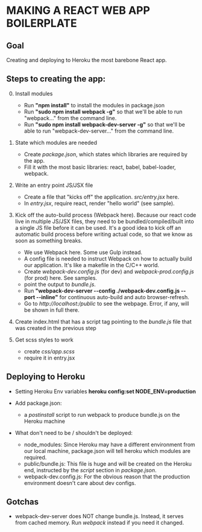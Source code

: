# MAKING A REACT WEB APP BOILERPLATE

## Goal
Creating and deploying to Heroku the most barebone React app.

## Steps to creating the app:

0. Install modules
    - Run **"npm install"** to install the modules in package.json
    - Run **"sudo npm install webpack -g"** so that we'll be able to run "webpack..." from the command line.  
    - Run **"sudo npm install webpack-dev-server -g"** so that we'll be able to run "webpack-dev-server..." from the command line.  

1. State which modules are needed
    - Create *package.json*, which states which libraries are required by the app.
    - Fill it with the most basic libraries: react, babel, babel-loader, webpack. 

2. Write an entry point JS/JSX file
    - Create a file that "kicks off" the application. *src/entry.jsx* here.
    - In *entry.jsx*, require react, render "hello world" (see sample).

3. Kick off the auto-build process (Webpack here).
    Because our react code live in multiple JS/JSX files, they need to be bundled/compiled/built into a single JS file before it can be used. It's a good idea to kick off an automatic build process before writing actual code, so that we know as soon as something breaks.
    - We use Webpack here. Some use Gulp instead.
    - A config file is needed to instruct Webpack on how to actually build our application. It's like a makefile in the C/C++ world.
    - Create *webpack-dev.config.js* (for dev) and *webpack-prod.config.js* (for prod) here. See samples.
    - point the output to *bundle.js*.
    - Run **"webpack-dev-server --config ./webpack-dev.config.js --port <portnumber> --inline"** for continuous auto-build and auto browser-refresh.
    - Go to *http://localhost:<portnumber>/public* to see the webpage. Error, if any, will be shown in full there.  

4. Create index.html that has a script tag pointing to the *bundle.js* file that was created in the previous step 

5. Get scss styles to work
    - create *css/app.scss*
    - require it in entry.jsx

## Deploying to Heroku

- Setting Heroku Env variables
    **heroku config:set NODE_ENV=production**

- Add package.json:
    - a *postinstall* script to run webpack to produce bundle.js on the Heroku machine 

- What don't need to be / shouldn't be deployed:
    - node_modules:
        Since Heroku may have a different environment from our local machine, package.json will tell heroku which modules are required.
    - public/bundle.js:
        This file is huge and will be created on the Heroku end, instructed by the *script* section in *package.json*.
    - webpack-dev.config.js:
        For the obvious reason that the production environment doesn't care about dev configs.


## Gotchas
- webpack-dev-server does NOT change bundle.js. Instead, it serves from cached memory. Run *webpack* instead if you need it changed.